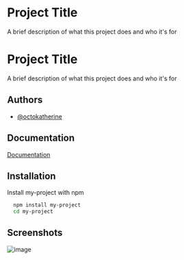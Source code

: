
# Project Title

A brief description of what this project does and who it's for


# Project Title

A brief description of what this project does and who it's for


## Authors

- [@octokatherine](https://github.com/MateusCambraiaGHP)


## Documentation

[Documentation](https://linktodocumentation)


## Installation

Install my-project with npm

```bash
  npm install my-project
  cd my-project
```
    
## Screenshots

![image](https://github.com/user-attachments/assets/e81a2648-d5a0-48a1-bbf3-8cfb6696f328)


